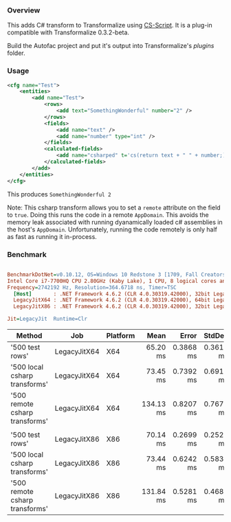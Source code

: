 ### Overview

This adds C# transform to Transformalize using [CS-Script](https://github.com/oleg-shilo/cs-script).  It is a plug-in compatible with Transformalize 0.3.2-beta.

Build the Autofac project and put it's output into Transformalize's *plugins* folder.

### Usage

```xml
<cfg name="Test">
    <entities>
        <add name="Test">
            <rows>
                <add text="SomethingWonderful" number="2" />
            </rows>
            <fields>
                <add name="text" />
                <add name="number" type="int" />
            </fields>
            <calculated-fields>
                <add name="csharped" t='cs(return text + " " + number;)' />
            </calculated-fields>
        </add>
    </entities>
</cfg>
```

This produces `SomethingWonderful 2`

Note: This csharp transform allows you to set a `remote` attribute on the field to `true`.  Doing 
this runs the code in a remote `AppDomain`.  This avoids the memory leak associated with running 
dyanamically loaded c# assemblies in the host's `AppDomain`.  Unfortunately, running the code 
remotely is only half as fast as running it in-process.

### Benchmark

``` ini

BenchmarkDotNet=v0.10.12, OS=Windows 10 Redstone 3 [1709, Fall Creators Update] (10.0.16299.125)
Intel Core i7-7700HQ CPU 2.80GHz (Kaby Lake), 1 CPU, 8 logical cores and 4 physical cores
Frequency=2742192 Hz, Resolution=364.6718 ns, Timer=TSC
  [Host]       : .NET Framework 4.6.2 (CLR 4.0.30319.42000), 32bit LegacyJIT-v4.7.2600.0
  LegacyJitX64 : .NET Framework 4.6.2 (CLR 4.0.30319.42000), 64bit LegacyJIT/clrjit-v4.7.2600.0;compatjit-v4.7.2600.0
  LegacyJitX86 : .NET Framework 4.6.2 (CLR 4.0.30319.42000), 32bit LegacyJIT-v4.7.2600.0

Jit=LegacyJit  Runtime=Clr  

```
|                        Method |          Job | Platform |      Mean |     Error |    StdDev | Scaled | ScaledSD |
|------------------------------ |------------- |--------- |----------:|----------:|----------:|-------:|---------:|
|               &#39;500 test rows&#39; | LegacyJitX64 |      X64 |  65.20 ms | 0.3868 ms | 0.3619 ms |   1.00 |     0.00 |
| &#39;500 local csharp transforms&#39; | LegacyJitX64 |      X64 |  73.45 ms | 0.7392 ms | 0.6915 ms |   1.13 |     0.01 |
| &#39;500 remote csharp transforms&#39; | LegacyJitX64 |      X64 | 134.13 ms | 0.8207 ms | 0.7677 ms |   2.06 |     0.02 |
|                               |              |          |           |           |           |        |          |
|               &#39;500 test rows&#39; | LegacyJitX86 |      X86 |  70.14 ms | 0.2699 ms | 0.2525 ms |   1.00 |     0.00 |
| &#39;500 local csharp transforms&#39; | LegacyJitX86 |      X86 |  73.44 ms | 0.6242 ms | 0.5839 ms |   1.05 |     0.01 |
| &#39;500 remote csharp transforms&#39; | LegacyJitX86 |      X86 | 131.84 ms | 0.5281 ms | 0.4682 ms |   1.88 |     0.01 |
